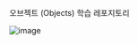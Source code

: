 오브젝트 (Objects) 학습 레포지토리

![image](https://github.com/user-attachments/assets/86aa02a4-2174-40a0-8f91-b4d66ca04785)
